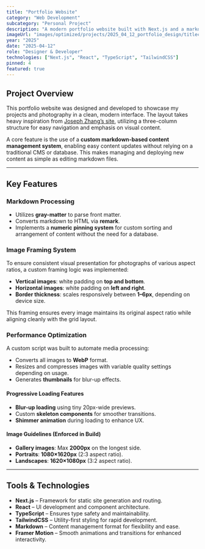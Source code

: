 ```yaml
---
title: "Portfolio Website"
category: "Web Development"
subcategory: "Personal Project"
description: "A modern portfolio website built with Next.js and a markdown-based content management system for easy updates."
imageUrl: "images/optimized/projects/2025_04_12_portfolio_design/titlecard.webp"
year: "2025"
date: "2025-04-12"
role: "Designer & Developer"
technologies: ["Next.js", "React", "TypeScript", "TailwindCSS"]
pinned: 4
featured: true
---
```


## Project Overview

This portfolio website was designed and developed to showcase my projects and photography in a clean, modern interface. The layout takes heavy inspiration from [Joseph Zhang’s site](https://joseph.cv/), utilizing a three-column structure for easy navigation and emphasis on visual content.

A core feature is the use of a **custom markdown-based content management system**, enabling easy content updates without relying on a traditional CMS or database. This makes managing and deploying new content as simple as editing markdown files.

---

## Key Features

### Markdown Processing

- Utilizes **gray-matter** to parse front matter.
- Converts markdown to HTML via **remark**.
- Implements a **numeric pinning system** for custom sorting and arrangement of content without the need for a database.

### Image Framing System

To ensure consistent visual presentation for photographs of various aspect ratios, a custom framing logic was implemented:

- **Vertical images**: white padding on **top and bottom**.
- **Horizontal images**: white padding on **left and right**.
- **Border thickness**: scales responsively between **1–6px**, depending on device size.

This framing ensures every image maintains its original aspect ratio while aligning cleanly with the grid layout.

### Performance Optimization

A custom script was built to automate media processing:

- Converts all images to **WebP** format.
- Resizes and compresses images with variable quality settings depending on usage.
- Generates **thumbnails** for blur-up effects.

#### Progressive Loading Features

- **Blur-up loading** using tiny 20px-wide previews.
- Custom **skeleton components** for smoother transitions.
- **Shimmer animation** during loading to enhance UX.

#### Image Guidelines (Enforced in Build)

- **Gallery images**: Max **2000px** on the longest side.
- **Portraits**: **1080×1620px** (2:3 aspect ratio).
- **Landscapes**: **1620×1080px** (3:2 aspect ratio).

---

## Tools & Technologies

- **Next.js** – Framework for static site generation and routing.
- **React** – UI development and component architecture.
- **TypeScript** – Ensures type safety and maintainability.
- **TailwindCSS** – Utility-first styling for rapid development.
- **Markdown** – Content management format for flexibility and ease.
- **Framer Motion** – Smooth animations and transitions for enhanced interactivity.

